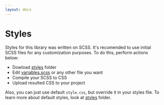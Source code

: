 ```yaml
---
layout: docs
---
```


# Styles

Styles for this library was written on SCSS. It's recomended to use initial SCSS files for any customization purposes. To do this, perform actions below:
* Dowload [styles](https://github.com/f3oall/awesome-notifications/tree/master/src/styles) folder
* Edit [variables.scss](https://github.com/f3oall/awesome-notifications/tree/master/src/styles/variables.scss) or any other file you want
* Compile your SCSS to CSS
* Upload resulted CSS to your project

Also, you can just use default `style.css`, but override it in your styles file. To learn more about default styles,
look at  [styles](https://github.com/f3oall/awesome-notifications/tree/master/src/styles) folder.
